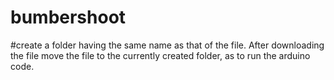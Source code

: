 # bumbershoot
#create a folder having the same name as that of the file. After downloading the file move the file to the currently created folder, as to run the arduino code.
